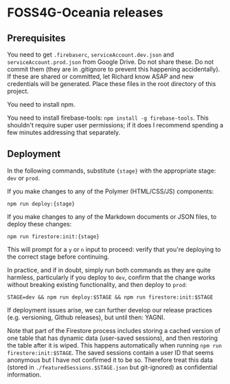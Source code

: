 # FOSS4G-Oceania releases

## Prerequisites

You need to get `.firebaserc`, `serviceAccount.dev.json` and `serviceAccount.prod.json` from Google Drive. Do not share these. Do not commit them (they are in .gitignore to prevent this happening accidentally). If these are shared or committed, let Richard know ASAP and new credentials will be generated. Place these files in the root directory of this project.

You need to install npm.

You need to install firebase-tools: `npm install -g firebase-tools`. This shouldn't require super user permissions; if it does I recommend spending a few minutes addressing that separately.

## Deployment

In the following commands, substitute `{stage}` with the appropriate stage: `dev` or `prod`.

If you make changes to any of the Polymer (HTML/CSS/JS) components:

`npm run deploy:{stage}`

If you make changes to any of the Markdown documents or JSON files, to deploy these changes:

`npm run firestore:init:{stage}`

This will prompt for a `y` or `n` input to proceed: verify that you're deploying to the correct stage before continuing.

In practice, and if in doubt, simply run both commands as they are quite harmless, particularly if you deploy to `dev`, confirm that the change works without breaking existing functionality, and then deploy to `prod`:

`STAGE=dev && npm run deploy:$STAGE && npm run firestore:init:$STAGE`

If deployment issues arise, we can further develop our release practices (e.g. versioning, Github releases), but until then: YAGNI.

Note that part of the Firestore process includes storing a cached version of one table that has dynamic data (user-saved sessions), and then restoring the table after it is wiped. This happens automatically when running `npm run firestore:init:$STAGE`. The saved sessions contain a user ID that seems anonymous but I have not confirmed it to be so. Therefore treat this data (stored in `./featuredSessions.$STAGE.json` but git-ignored) as confidential information.
